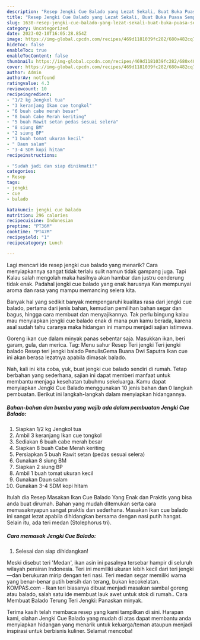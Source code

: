 ```yaml
---
description: "Resep Jengki Cue Balado yang Lezat Sekali, Buat Buka Puasa Sempurna"
title: "Resep Jengki Cue Balado yang Lezat Sekali, Buat Buka Puasa Sempurna"
slug: 1630-resep-jengki-cue-balado-yang-lezat-sekali-buat-buka-puasa-sempurna
category: Uncategorized
date: 2023-02-10T16:05:28.854Z
image: https://img-global.cpcdn.com/recipes/469d1181039fc282/680x482cq70/jengki-cue-balado-foto-resep-utama.jpg
hideToc: false
enableToc: true
enableTocContent: false
thumbnail: https://img-global.cpcdn.com/recipes/469d1181039fc282/680x482cq70/jengki-cue-balado-foto-resep-utama.jpg
cover: https://img-global.cpcdn.com/recipes/469d1181039fc282/680x482cq70/jengki-cue-balado-foto-resep-utama.jpg
author: Admin
authorAv: notfound
ratingvalue: 4.3
reviewcount: 10
recipeingredient:
- "1/2 kg Jengkol tua"
- "3 keranjang Ikan cue tongkol"
- "6 buah cabe merah besar"
- "8 buah Cabe Merah keriting"
- "5 buah Rawit setan pedas sesuai selera"
- "8 siung BM"
- "2 siung BP"
- "1 buah tomat ukuran kecil"
- " Daun salam"
- "3-4 SDM kopi hitam"
recipeinstructions:

- "Sudah jadi dan siap dinikmati!"
categories:
- Resep
tags:
- jengki
- cue
- balado

katakunci: jengki cue balado 
nutrition: 296 calories
recipecuisine: Indonesian
preptime: "PT36M"
cooktime: "PT47M"
recipeyield: "1"
recipecategory: Lunch

---
```



Lagi mencari ide resep jengki cue balado yang menarik? Cara menyiapkannya sangat tidak terlalu sulit namun tidak gampang juga. Tapi Kalau salah mengolah maka hasilnya akan hambar dan justru cenderung tidak enak. Padahal jengki cue balado yang enak harusnya Kan mempunyai aroma dan rasa yang mampu memancing selera kita.


Banyak hal yang sedikit banyak mempengaruhi kualitas rasa dari jengki cue balado, pertama dari jenis bahan, kemudian pemilihan bahan segar dan bagus, hingga cara membuat dan menyajikannya. Tak perlu bingung kalau mau menyiapkan jengki cue balado enak di mana pun kamu berada, karena asal sudah tahu caranya maka hidangan ini mampu menjadi sajian istimewa.

Goreng ikan cue dalam minyak panas sebentar saja. Masukkan ikan, beri garam, gula, dan merica. Tag: Menu sahur Resep Teri jengki Teri jengki balado Resep teri jengki balado PenulisGema Buana Dwi Saputra Ikan cue ini akan berasa lezatnya apabila dimasak balado.


Nah, kali ini kita coba, yuk, buat jengki cue balado sendiri di rumah. Tetap berbahan yang sederhana, sajian ini dapat memberi manfaat untuk membantu menjaga kesehatan tubuhmu sekeluarga. Kamu dapat menyiapkan Jengki Cue Balado menggunakan 10 jenis bahan dan 0 langkah pembuatan. Berikut ini langkah-langkah dalam menyiapkan hidangannya.

<!--inarticleads1-->

##### Bahan-bahan dan bumbu yang wajib ada dalam pembuatan Jengki Cue Balado:

1. Siapkan 1/2 kg Jengkol tua
1. Ambil 3 keranjang Ikan cue tongkol
1. Sediakan 6 buah cabe merah besar
1. Siapkan 8 buah Cabe Merah keriting
1. Persiapkan 5 buah Rawit setan (pedas sesuai selera)
1. Gunakan 8 siung BM
1. Siapkan 2 siung BP
1. Ambil 1 buah tomat ukuran kecil
1. Gunakan  Daun salam
1. Gunakan 3-4 SDM kopi hitam


Itulah dia Resep Masakan Ikan Cue Balado Yang Enak dan Praktis yang bisa anda buat dirumah. Bahan yang mudah ditemukan serta cara memasaknyapun sangat praktis dan sederhana. Masakan ikan cue balado ini sangat lezat apabila dihidangkan bersama dengan nasi putih hangat. Selain itu, ada teri medan (Stolephorus tri). 

<!--inarticleads2-->

##### Cara memasak Jengki Cue Balado:


1. Selesai dan siap dihidangkan!

Meski disebut teri &#39;Medan&#39;, ikan asin ini pasalnya tersebar hampir di seluruh wilayah perairan Indonesia. Teri ini memiliki ukuran lebih kecil dari teri jengki —dan berukuran mirip dengan teri nasi. Teri medan segar memiliki warna yang benar-benar putih bersih dan terang, bukan kecokelatan. KOMPAS.com - Ikan teri biasanya dibuat menjadi masakan sambal goreng atau balado, salah satu ide membuat lauk awet untuk stok di rumah.. Cara Membuat Balado Terung Teri Jengki: Panaskan minyak. 

Terima kasih telah membaca resep yang kami tampilkan di sini. Harapan kami, olahan Jengki Cue Balado yang mudah di atas dapat membantu anda menyiapkan hidangan yang menarik untuk keluarga/teman ataupun menjadi inspirasi untuk berbisnis kuliner. Selamat mencoba!

